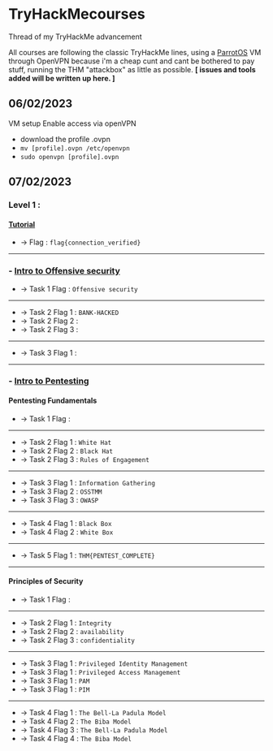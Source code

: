 # TryHackMecourses
Thread of my TryHackMe advancement

All courses are following the classic TryHackMe lines, using a [ParrotOS](https://www.parrotsec.org/download/) VM through OpenVPN because i'm a cheap cunt and cant be bothered to pay stuff, running the THM "attackbox" as little as possible. 
**[ issues and tools added will be written up here. ]**

## **06/02/2023**

VM setup
Enable access via openVPN
  - download the profile .ovpn
  - `mv [profile].ovpn /etc/openvpn`
  - `sudo openvpn [profile].ovpn`


## **07/02/2023**

### Level 1 :
#### **[Tutorial](https://tryhackme.com/room/tutorial)**
   - → Flag : `flag{connection_verified}`
     
------------------------------------------------------------------------------------------------------

### - [Intro to Offensive security](https://tryhackme.com/room/introtooffensivesecurity)
   - → Task 1 Flag : `Offensive security`
---
   - → Task 2 Flag 1 : `BANK-HACKED`
   - → Task 2 Flag 2 :
   - → Task 2 Flag 3 :
---
   - → Task 3 Flag 1 :
     
------------------------------------------------------------------------------------------------------

### - [Intro to Pentesting](https://tryhackme.com/module/introduction-to-offensive-pentesting?ref=blog.tryhackme.com)
  #### **Pentesting Fundamentals**
   - → Task 1 Flag :
---
   - → Task 2 Flag 1 : `White Hat`
   - → Task 2 Flag 2 : `Black Hat`
   - → Task 2 Flag 3 : `Rules of Engagement`
---
   - → Task 3 Flag 1 : `Information Gathering`
   - → Task 3 Flag 2 : `OSSTMM`
   - → Task 3 Flag 3 : `OWASP`
---
   - → Task 4 Flag 1 : `Black Box`
   - → Task 4 Flag 2 : `White Box`
---
   - → Task 5 Flag 1 : `THM{PENTEST_COMPLETE}`
---
  #### **Principles of Security**
   - → Task 1 Flag :
---
   - → Task 2 Flag 1 : `Integrity`
   - → Task 2 Flag 2 : `availability`
   - → Task 2 Flag 3 : `confidentiality`
---
   - → Task 3 Flag 1 : `Privileged Identity Management`
   - → Task 3 Flag 1 : `Privileged Access Management`
   - → Task 3 Flag 1 : `PAM`
   - → Task 3 Flag 1 : `PIM`
---
   - → Task 4 Flag 1 : `The Bell-La Padula Model`
   - → Task 4 Flag 2 : `The Biba Model`
   - → Task 4 Flag 3 : `The Bell-La Padula Model`
   - → Task 4 Flag 4 : `The Biba Model`
